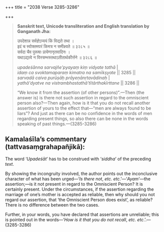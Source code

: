 +++
title = "2038 Verse 3285-3286"

+++
> **Sanskrit text, Unicode transliteration and English translation by Ganganath Jha:** 
>
> उपदेशान्न सर्वज्ञेऽप्ययं किं विद्यते तथा ।  
> इदं च स्वोक्तमपरं किमत्र न समीक्ष्यते ॥ ३२८५ ॥  
> सर्वदा चैव पुरूषाः प्रायेणानृतवादिनः ।  
> यथाऽद्यत्वे न विस्त्रम्भस्तथाऽतीतार्थकीर्त्तने ॥ ३२८६ ॥ 
>
> *upadeśānna sarvajñe'pyayaṃ kiṃ vidyate tathā* \|  
> *idaṃ ca svoktamaparaṃ kimatra na samīkṣyate* \|\| 3285 \|\|  
> *sarvadā caiva purūṣāḥ prāyeṇānṛtavādinaḥ* \|  
> *yathā'dyatve na vistrambhastathā'tītārthakīrttane* \|\| 3286 \|\| 
>
> “We know it from the assertion (of other persons)”.—Then (the answer is) is there not such assertion in regard to the omniscient person also?—Then again, how is it that you do not recall another assertion of yours to the effect that—“men are always found to be liars”? And just as there can be no confidence in the words of men regarding present things, so also there can be none in the words speaking of past things.—(3285-3286)



## Kamalaśīla’s commentary (tattvasaṃgrahapañjikā):

The word ‘*Upadeśāt*’ has to be construed with ‘*siddha*’ of the preceding *text*.

By showing the incongruity involved, the author points out the inconclusive character of what has been urged—‘*Is there not*, *etc. etc*.’—‘*Ayam*’—the assertion;—is it not present in regard to the Omniscient Person? It is certainly present. Under the circumstances, if the assertion regarding the marriage of one’s mother is accepted as reliable, then why should you not regard our assertion, that ‘the Omniscient Person does exist’, as reliable? There is no difference between the two cases.

Further, in your words, you have declared that assertions are unreliable; this is pointed out in the words—‘*How is it that you do not recall*, *etc. etc*.’.—(3285-3286)


